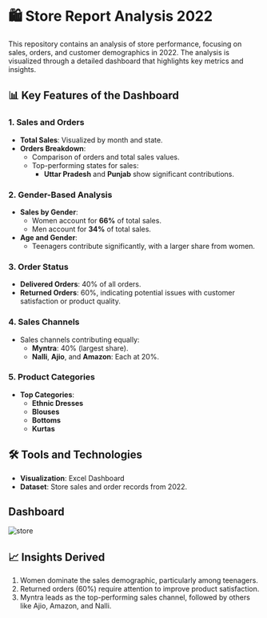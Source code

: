 # 🛍️ Store Report Analysis 2022

This repository contains an analysis of store performance, focusing on sales, orders, and customer demographics in 2022. The analysis is visualized through a detailed dashboard that highlights key metrics and insights.

## 📊 Key Features of the Dashboard

### **1. Sales and Orders**
- **Total Sales**: Visualized by month and state.
- **Orders Breakdown**: 
  - Comparison of orders and total sales values.
  - Top-performing states for sales: 
    - **Uttar Pradesh** and **Punjab** show significant contributions.

### **2. Gender-Based Analysis**
- **Sales by Gender**:
  - Women account for **66%** of total sales.
  - Men account for **34%** of total sales.
- **Age and Gender**:
  - Teenagers contribute significantly, with a larger share from women.

### **3. Order Status**
- **Delivered Orders**: 40% of all orders.
- **Returned Orders**: 60%, indicating potential issues with customer satisfaction or product quality.

### **4. Sales Channels**
- Sales channels contributing equally:
  - **Myntra**: 40% (largest share).
  - **Nalli**, **Ajio**, and **Amazon**: Each at 20%.

### **5. Product Categories**
- **Top Categories**:
  - **Ethnic Dresses**
  - **Blouses**
  - **Bottoms**
  - **Kurtas**

## 🛠 Tools and Technologies
- **Visualization**: Excel Dashboard
- **Dataset**: Store sales and order records from 2022.

## Dashboard

![store](https://github.com/user-attachments/assets/08ef77c3-98b0-4aed-a8b1-8b9b61b12b04)

## 📈 Insights Derived
1. Women dominate the sales demographic, particularly among teenagers.
2. Returned orders (60%) require attention to improve product satisfaction.
3. Myntra leads as the top-performing sales channel, followed by others like Ajio, Amazon, and Nalli.


